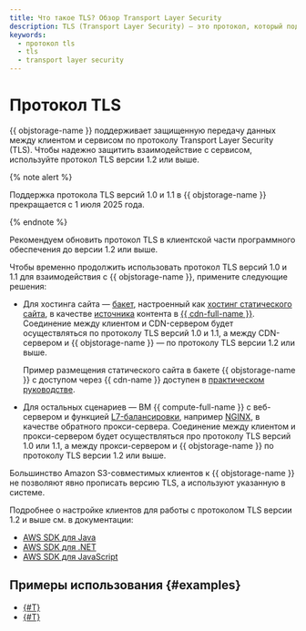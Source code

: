 ```yaml
---
title: Что такое TLS? Обзор Transport Layer Security
description: TLS (Transport Layer Security) – это протокол, который поддерживает защищенную передачу данных между клиентом и сервисом. Чтобы надежно защитить взаимодействие с сервисом, используйте протокол TLS версии 1.2 или выше.
keywords:
  - протокол tls
  - tls
  - transport layer security
---
```


# Протокол TLS



{{ objstorage-name }} поддерживает защищенную передачу данных между клиентом и сервисом по протоколу Transport Layer Security (TLS). Чтобы надежно защитить взаимодействие с сервисом, используйте протокол TLS версии 1.2 или выше.

{% note alert %}

Поддержка протокола TLS версий 1.0 и 1.1 в {{ objstorage-name }} прекращается с 1 июля 2025 года.

{% endnote %}

Рекомендуем обновить протокол TLS в клиентской части программного обеспечения до версии 1.2 или выше.

Чтобы временно продолжить использовать протокол TLS версий 1.0 и 1.1 для взаимодействия с {{ objstorage-name }}, примените следующие решения:
* Для хостинга сайта — [бакет](bucket.md), настроенный как [хостинг статического сайта](hosting.md), в качестве [источника](../../cdn/concepts/origins.md) контента в [{{ cdn-full-name }}](../../cdn/concepts/index.md). Соединение между клиентом и CDN-сервером будет осуществляться по протоколу TLS версий 1.0 и 1.1, а между CDN-сервером и {{ objstorage-name }} — по протоколу TLS версии 1.2 или выше. 

  Пример размещения статического сайта в бакете {{ objstorage-name }} с доступом через {{ cdn-name }} доступен в [практическом руководстве](../tutorials/cdn-hosting.md).
* Для остальных сценариев — ВМ {{ compute-full-name }} с веб-сервером и функцией [L7-балансировки](../../application-load-balancer/concepts/application-load-balancer.md), например [NGINX](https://nginx.org/ru/), в качестве обратного прокси-сервера. Соединение между клиентом и прокси-сервером будет осуществляться про протоколу TLS версий 1.0 или 1.1, а между прокси-сервером и {{ objstorage-name }} по протоколу TLS версии 1.2 или выше.


Большинство Amazon S3-совместимых клиентов к {{ objstorage-name }} не позволяют явно прописать версию TLS, а используют указанную в системе.

Подробнее о настройке клиентов для работы с протоколом TLS версии 1.2 и выше см. в документации:
* [AWS SDK для Java](https://docs.aws.amazon.com/sdk-for-java/v1/developer-guide/security-java-tls.html)
* [AWS SDK для .NET](https://docs.aws.amazon.com/sdk-for-net/v3/developer-guide/enforcing-tls.html)
* [AWS SDK для JavaScript](https://docs.aws.amazon.com/sdk-for-javascript/v2/developer-guide/enforcing-tls.html)


## Примеры использования {#examples}

* [{#T}](../tutorials/gatsby-static-website.md)
* [{#T}](../tutorials/cdn-hosting.md)


